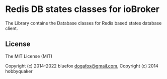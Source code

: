 # Redis DB states classes for ioBroker
The Library contains the Database classes for Redis based states database client.

## License
The MIT License (MIT)

Copyright (c) 2014-2022 bluefox <dogafox@gmail.com>,
Copyright (c) 2014      hobbyquaker
